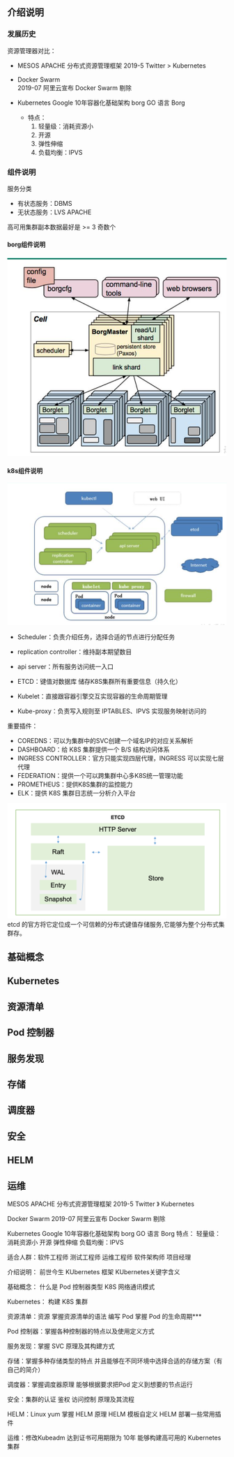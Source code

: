 ## 介绍说明

### 发展历史

资源管理器对比：

- MESOS 
    APACHE  分布式资源管理框架   2019-5  Twitter  > Kubernetes

- Docker Swarm  
    2019-07   阿里云宣布  Docker Swarm  剔除

- Kubernetes
    Google    10年容器化基础架构  borg   GO 语言   Borg
    - 特点：
		1. 轻量级：消耗资源小
		2. 开源
		3. 弹性伸缩
		4. 负载均衡：IPVS


### 组件说明

服务分类

- 有状态服务：DBMS  
- 无状态服务：LVS APACHE
	
高可用集群副本数据最好是 >= 3 奇数个

#### borg组件说明

![borg](./static/borg.png)

#### k8s组件说明

![borg](./static/k8s.png)

- Scheduler：负责介绍任务，选择合适的节点进行分配任务
- replication controller：维持副本期望数目
- api server：所有服务访问统一入口

- ETCD：键值对数据库  储存K8S集群所有重要信息（持久化）

- Kubelet：直接跟容器引擎交互实现容器的生命周期管理
- Kube-proxy：负责写入规则至 IPTABLES、IPVS 实现服务映射访问的

重要插件：
- COREDNS：可以为集群中的SVC创建一个域名IP的对应关系解析
- DASHBOARD：给 K8S 集群提供一个 B/S 结构访问体系
- INGRESS CONTROLLER：官方只能实现四层代理，INGRESS 可以实现七层代理
- FEDERATION：提供一个可以跨集群中心多K8S统一管理功能
- PROMETHEUS：提供K8S集群的监控能力
- ELK：提供 K8S 集群日志统一分析介入平台


![borg](./static/etcd.png)
etcd 的官方将它定位成一个可信赖的分布式键值存储服务,它能够为整个分布式集群存。


## 基础概念

## Kubernetes

## 资源清单

## Pod 控制器

## 服务发现

## 存储

## 调度器

## 安全

## HELM

## 运维




MESOS  APACHE  分布式资源管理框架   2019-5  Twitter  》 Kubernetes

Docker Swarm  2019-07   阿里云宣布  Docker Swarm  剔除

Kubernetes  Google    10年容器化基础架构  borg   GO 语言   Borg 
	特点：
		轻量级：消耗资源小
		开源
		弹性伸缩
		负载均衡：IPVS
		
适合人群：软件工程师 测试工程师  运维工程师 软件架构师  项目经理


介绍说明：  前世今生   KUbernetes 框架  KUbernetes关键字含义

基础概念： 什么是 Pod   控制器类型  K8S 网络通讯模式 

Kubernetes：  构建 K8S 集群

资源清单：资源   掌握资源清单的语法   编写 Pod   掌握 Pod 的生命周期***

Pod 控制器：掌握各种控制器的特点以及使用定义方式

服务发现：掌握 SVC 原理及其构建方式

存储：掌握多种存储类型的特点 并且能够在不同环境中选择合适的存储方案（有自己的简介）

调度器：掌握调度器原理   能够根据要求把Pod 定义到想要的节点运行

安全：集群的认证  鉴权   访问控制 原理及其流程 

HELM：Linux yum    掌握 HELM 原理   HELM 模板自定义  HELM 部署一些常用插件

运维：修改Kubeadm 达到证书可用期限为 10年     能够构建高可用的 Kubernetes 集群




	
	

	
	
